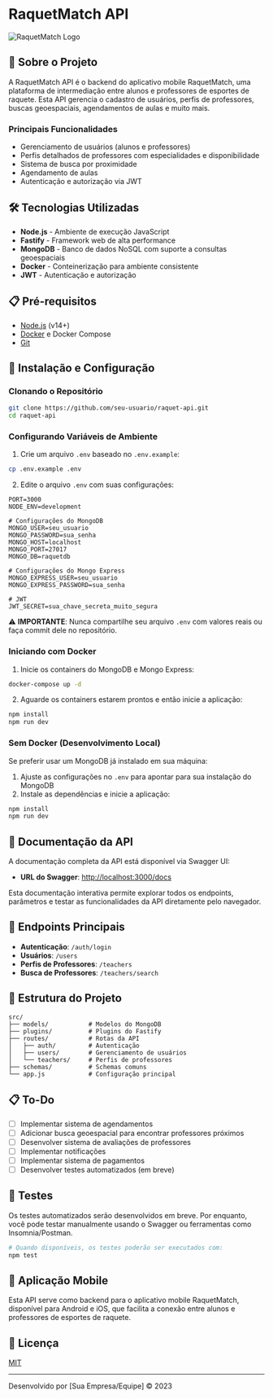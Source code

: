 # RaquetMatch API

![RaquetMatch Logo](https://via.placeholder.com/150x50?text=RaquetMatch)

## 🎾 Sobre o Projeto

A RaquetMatch API é o backend do aplicativo mobile RaquetMatch, uma plataforma de intermediação entre alunos e professores de esportes de raquete. Esta API gerencia o cadastro de usuários, perfis de professores, buscas geoespaciais, agendamentos de aulas e muito mais.

### Principais Funcionalidades

- Gerenciamento de usuários (alunos e professores)
- Perfis detalhados de professores com especialidades e disponibilidade
- Sistema de busca por proximidade
- Agendamento de aulas
- Autenticação e autorização via JWT

## 🛠️ Tecnologias Utilizadas

- **Node.js** - Ambiente de execução JavaScript
- **Fastify** - Framework web de alta performance
- **MongoDB** - Banco de dados NoSQL com suporte a consultas geoespaciais
- **Docker** - Conteinerização para ambiente consistente
- **JWT** - Autenticação e autorização

## 📋 Pré-requisitos

- [Node.js](https://nodejs.org/) (v14+)
- [Docker](https://www.docker.com/) e Docker Compose
- [Git](https://git-scm.com/)

## 🚀 Instalação e Configuração

### Clonando o Repositório

```bash
git clone https://github.com/seu-usuario/raquet-api.git
cd raquet-api
```

### Configurando Variáveis de Ambiente

1. Crie um arquivo `.env` baseado no `.env.example`:

```bash
cp .env.example .env
```

2. Edite o arquivo `.env` com suas configurações:

```
PORT=3000
NODE_ENV=development

# Configurações do MongoDB
MONGO_USER=seu_usuario
MONGO_PASSWORD=sua_senha
MONGO_HOST=localhost
MONGO_PORT=27017
MONGO_DB=raquetdb

# Configurações do Mongo Express
MONGO_EXPRESS_USER=seu_usuario
MONGO_EXPRESS_PASSWORD=sua_senha

# JWT
JWT_SECRET=sua_chave_secreta_muito_segura
```

⚠️ **IMPORTANTE**: Nunca compartilhe seu arquivo `.env` com valores reais ou faça commit dele no repositório.

### Iniciando com Docker

1. Inicie os containers do MongoDB e Mongo Express:

```bash
docker-compose up -d
```

2. Aguarde os containers estarem prontos e então inicie a aplicação:

```bash
npm install
npm run dev
```

### Sem Docker (Desenvolvimento Local)

Se preferir usar um MongoDB já instalado em sua máquina:

1. Ajuste as configurações no `.env` para apontar para sua instalação do MongoDB
2. Instale as dependências e inicie a aplicação:

```bash
npm install
npm run dev
```

## 📝 Documentação da API

A documentação completa da API está disponível via Swagger UI:

- **URL do Swagger**: [http://localhost:3000/docs](http://localhost:3000/docs)

Esta documentação interativa permite explorar todos os endpoints, parâmetros e testar as funcionalidades da API diretamente pelo navegador.

## 🚦 Endpoints Principais

- **Autenticação**: `/auth/login`
- **Usuários**: `/users`
- **Perfis de Professores**: `/teachers`
- **Busca de Professores**: `/teachers/search`

## 📂 Estrutura do Projeto

```
src/
├── models/           # Modelos do MongoDB
├── plugins/          # Plugins do Fastify
├── routes/           # Rotas da API
│   ├── auth/         # Autenticação
│   ├── users/        # Gerenciamento de usuários
│   └── teachers/     # Perfis de professores
├── schemas/          # Schemas comuns
└── app.js            # Configuração principal
```

## 📋 To-Do

- [ ] Implementar sistema de agendamentos
- [ ] Adicionar busca geoespacial para encontrar professores próximos
- [ ] Desenvolver sistema de avaliações de professores
- [ ] Implementar notificações
- [ ] Implementar sistema de pagamentos
- [ ] Desenvolver testes automatizados (em breve)

## 🧪 Testes

Os testes automatizados serão desenvolvidos em breve. Por enquanto, você pode testar manualmente usando o Swagger ou ferramentas como Insomnia/Postman.

```bash
# Quando disponíveis, os testes poderão ser executados com:
npm test
```

## 📱 Aplicação Mobile

Esta API serve como backend para o aplicativo mobile RaquetMatch, disponível para Android e iOS, que facilita a conexão entre alunos e professores de esportes de raquete.

## 📄 Licença

[MIT](LICENSE)

---

Desenvolvido por [Sua Empresa/Equipe] © 2023
